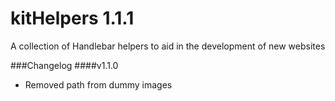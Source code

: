 # kitHelpers 1.1.1
A collection of Handlebar helpers to aid in the development of new websites

###Changelog
####v1.1.0
* Removed path from dummy images
